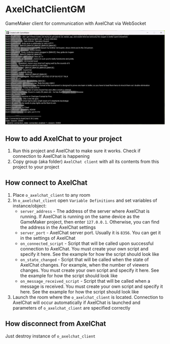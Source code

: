 # AxelChatClientGM
GameMaker client for communication with AxelChat via WebSocket

<img src="misc/screenshot1.png">

## How to add AxelChat to your project
1. Run this project and AxelChat to make sure it works. Check if connection to AxelChat is happening
2. Copy group (aka folder) `AxelChat client` with all its contents from this project to your project

## How connect to AxelChat
1. Place `o_axelchat_client` to any room
2. In `o_axelchat_client` open `Variable Definitions` and set variables of instance/object:
	* `server_address` - The address of the server where AxelChat is running. If AxelChat is running on the same device as the GameMaker project, then enter `127.0.0.1`. Otherwise, you can find the address in the AxelChat settings
    * `server_port` - AxelChat server port. Usually it is `8356`. You can get it in the settings of AxelChat
	* `on_connected_script` - Script that will be called upon successful connection to AxelChat. You must create your own script and specify it here. See the example for how the script should look like
    * `on_state_changed` - Script that will be called when the state of AxelChat changes. For example, when the number of viewers changes. You must create your own script and specify it here. See the example for how the script should look like
    * `on_message_received_script` - Script that will be called when a message is received. You must create your own script and specify it here. See the example for how the script should look like
3. Launch the room where the `o_axelchat_client` is located. Connection to AxelChat will occur automatically if AxelChat is launched and parameters of `o_axelchat_client` are specified correctly

## How disconnect from AxelChat
Just destroy instance of `o_axelchat_client`
